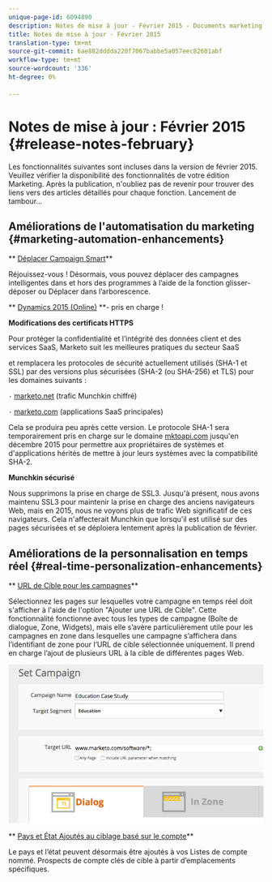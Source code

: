 ```yaml
---
unique-page-id: 6094890
description: Notes de mise à jour - Février 2015 - Documents marketing - Documentation du produit
title: Notes de mise à jour - Février 2015
translation-type: tm+mt
source-git-commit: 6ae882dddda220f7067babbe5a057eec82601abf
workflow-type: tm+mt
source-wordcount: '336'
ht-degree: 0%

---
```



# Notes de mise à jour : Février 2015 {#release-notes-february}

Les fonctionnalités suivantes sont incluses dans la version de février 2015. Veuillez vérifier la disponibilité des fonctionnalités de votre édition Marketing. Après la publication, n&#39;oubliez pas de revenir pour trouver des liens vers des articles détaillés pour chaque fonction. Lancement de tambour...

## Améliorations de l&#39;automatisation du marketing {#marketing-automation-enhancements}

** [Déplacer Campaign Smart](../../product-docs/core-marketo-concepts/smart-campaigns/using-smart-campaigns/move-a-smart-campaign.md)**

Réjouissez-vous ! Désormais, vous pouvez déplacer des campagnes intelligentes dans et hors des programmes à l’aide de la fonction glisser-déposer ou Déplacer dans l’arborescence.

** [Dynamics 2015 (Online)](https://docs.marketo.com/display/docs/microsoft+dynamics+2013+on-premises) **- pris en charge !

**Modifications des certificats HTTPS**

Pour protéger la confidentialité et l’intégrité des données client et des services SaaS, Marketo suit les meilleures pratiques du secteur SaaS

et remplacera les protocoles de sécurité actuellement utilisés (SHA-1 et SSL) par des versions plus sécurisées (SHA-2 (ou SHA-256) et TLS) pour les domaines suivants :

`·` [marketo.net](https://marketo.net)  (trafic Munchkin chiffré)

`·` [marketo.com](https://marketo.com)  (applications SaaS principales)

Cela se produira peu après cette version. Le protocole SHA-1 sera temporairement pris en charge sur le domaine [mktoapi.com](https://mktoapi.com) jusqu&#39;en décembre 2015 pour permettre aux propriétaires de systèmes et d&#39;applications hérités de mettre à jour leurs systèmes avec la compatibilité SHA-2.

**Munchkin sécurisé**

Nous supprimons la prise en charge de SSL3. Jusqu&#39;à présent, nous avons maintenu SSL3 pour maintenir la prise en charge des anciens navigateurs Web, mais en 2015, nous ne voyons plus de trafic Web significatif de ces navigateurs. Cela n&#39;affecterait Munchkin que lorsqu&#39;il est utilisé sur des pages sécurisées et se déploiera lentement après la publication de février.

## Améliorations de la personnalisation en temps réel {#real-time-personalization-enhancements}

** [URL de Cible pour les campagnes](../../product-docs/web-personalization/working-with-web-campaigns/adding-a-target-url-to-a-web-campaign.md)**

Sélectionnez les pages sur lesquelles votre campagne en temps réel doit s&#39;afficher à l&#39;aide de l&#39;option &quot;Ajouter une URL de Cible&quot;. Cette fonctionnalité fonctionne avec tous les types de campagne (Boîte de dialogue, Zone, Widgets), mais elle s’avère particulièrement utile pour les campagnes en zone dans lesquelles une campagne s’affichera dans l’identifiant de zone pour l’URL de cible sélectionnée uniquement. Il prend en charge l’ajout de plusieurs URL à la cible de différentes pages Web.

![](assets/image2015-2-19-11-3a0-3a30.png)

** [Pays et État Ajoutés au ciblage basé sur le compte](https://docs.marketo.com/display/DOCS/View+a+Named+Account+List)**

Le pays et l’état peuvent désormais être ajoutés à vos Listes de compte nommé. Prospects de compte clés de cible à partir d’emplacements spécifiques.
